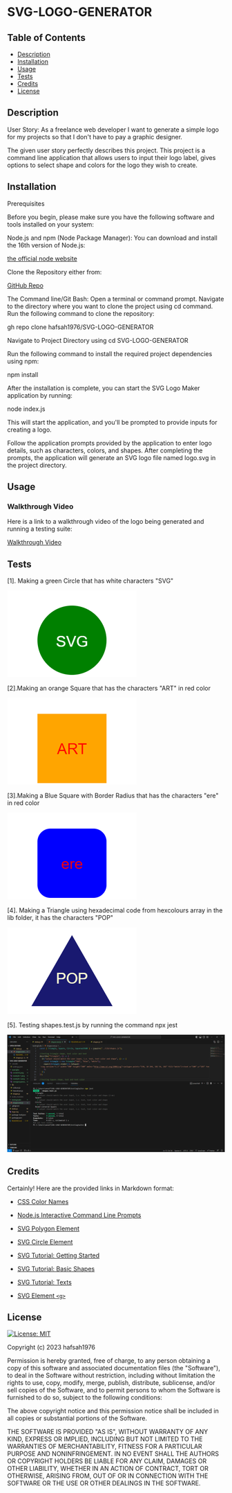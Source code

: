 # SVG-LOGO-GENERATOR

## Table of Contents

- [Description](#description)
- [Installation](#installation)
- [Usage](#usage)
- [Tests](#tests)
- [Credits](#credits)
- [License](#license)

## Description

User Story:
As a freelance web developer I want to generate a simple logo for my projects so that I don't have to pay a graphic designer.

The given user story perfectly describes this project. This project is a command line application that allows users to input their logo label, gives options to select shape and colors for the logo they wish to create.

## Installation

Prerequisites

Before you begin, please make sure you have the following software and tools installed on your system:

Node.js and npm (Node Package Manager): You can download and install the 16th version of Node.js:

[the official node website](https://nodejs.org/en/blog/release/v16.16.0)

Clone the Repository either from:

[GitHub Repo](https://github.com/hafsah1976/SVG-LOGO-GENERATOR)

The Command line/Git Bash: Open a terminal or command prompt. Navigate to the directory where you want to clone the project using cd command. Run the following command to clone the repository:

gh repo clone hafsah1976/SVG-LOGO-GENERATOR

Navigate to Project Directory using cd SVG-LOGO-GENERATOR

Run the following command to install the required project dependencies using npm:

npm install

After the installation is complete, you can start the SVG Logo Maker application by running:

node index.js

This will start the application, and you'll be prompted to provide inputs for creating a logo.

Follow the application prompts provided by the application to enter logo details, such as characters, colors, and shapes. After completing the prompts, the application will generate an SVG logo file named logo.svg in the project directory.

## Usage

### Walkthrough Video

Here is a link to a walkthrough video of the logo being generated and running a testing suite:

[Walkthrough Video](https://watch.screencastify.com/v/RBQgdlbCh0VZqP0gdFXC)

## Tests

[1]. Making a green Circle that has white characters "SVG"

![Logo Shape: Circle](examples/circleSVG.png)

[2].Making an orange Square that has the characters "ART" in red color

![Logo Shape:Square](examples/orangesquareart.png)

[3].Making a Blue Square with Border Radius that has the characters "ere" in red color

![Logo shape: Square with Border Radius](examples/example-1.png)

[4]. Making a Triangle using hexadecimal code from hexcolours array in the lib folder, it has the characters "POP"

![Logo shape: Triangle](examples/madeusingHexCode.png)

[5]. Testing shapes.test.js by running the command npx jest

![Running Testing Suite](testingSuite/testspassed.png)

## Credits

Certainly! Here are the provided links in Markdown format:

- [CSS Color Names](https://www.dofactory.com/css/color-names)

- [Node.js Interactive Command Line Prompts](https://www.digitalocean.com/community/tutorials/nodejs-interactive-command-line-prompts)

- [SVG Polygon Element](https://developer.mozilla.org/en-US/docs/Web/SVG/Element/polygon)

- [SVG Circle Element](https://developer.mozilla.org/en-US/docs/Web/SVG/Element/circle#attributes)

- [SVG Tutorial: Getting Started](https://developer.mozilla.org/en-US/docs/Web/SVG/Tutorial/Getting_Started)

- [SVG Tutorial: Basic Shapes](https://developer.mozilla.org/en-US/docs/Web/SVG/Tutorial/Basic_Shapes)

- [SVG Tutorial: Texts](https://developer.mozilla.org/en-US/docs/Web/SVG/Tutorial/Texts)

- [SVG Element `<g>`](https://developer.mozilla.org/en-US/docs/Web/SVG/Element/g)

## License

[![License: MIT](https://img.shields.io/badge/License-MIT-blue.svg)](https://opensource.org/licenses/MIT)

Copyright (c) 2023 hafsah1976

Permission is hereby granted, free of charge, to any person obtaining a copy
of this software and associated documentation files (the "Software"), to deal
in the Software without restriction, including without limitation the rights
to use, copy, modify, merge, publish, distribute, sublicense, and/or sell
copies of the Software, and to permit persons to whom the Software is
furnished to do so, subject to the following conditions:

The above copyright notice and this permission notice shall be included in all
copies or substantial portions of the Software.

THE SOFTWARE IS PROVIDED "AS IS", WITHOUT WARRANTY OF ANY KIND, EXPRESS OR
IMPLIED, INCLUDING BUT NOT LIMITED TO THE WARRANTIES OF MERCHANTABILITY,
FITNESS FOR A PARTICULAR PURPOSE AND NONINFRINGEMENT. IN NO EVENT SHALL THE
AUTHORS OR COPYRIGHT HOLDERS BE LIABLE FOR ANY CLAIM, DAMAGES OR OTHER
LIABILITY, WHETHER IN AN ACTION OF CONTRACT, TORT OR OTHERWISE, ARISING FROM,
OUT OF OR IN CONNECTION WITH THE SOFTWARE OR THE USE OR OTHER DEALINGS IN THE
SOFTWARE.
